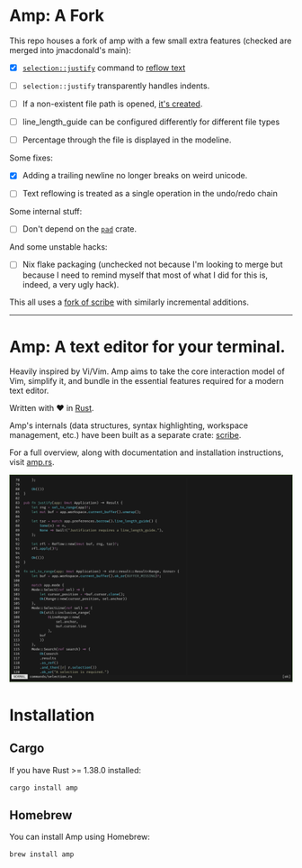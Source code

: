 # Amp: A Fork
This repo houses a fork of amp with a few small extra features (checked are
merged into jmacdonald's main):

+ [x] [`selection::justify`](https://github.com/lincolnauster/amp/tree/master)
  command to [reflow text](https://github.com/jmacdonald/amp/issues/219)

- [ ] `selection::justify` transparently handles indents.

+ [ ] If a non-existent file path is opened, [it's
  created](https://github.com/lincolnauster/amp/tree/fcreate).

+ [ ] line_length_guide can be configured differently for different file types

+ [ ] Percentage through the file is displayed in the modeline.

Some fixes:

+ [x] Adding a trailing newline no longer breaks on weird unicode.
- [ ] Text reflowing is treated as a single operation in the undo/redo chain

Some internal stuff:

+ [ ] Don't depend on the [`pad`](https://github.com/ogham/rust-pad) crate.

And some unstable hacks:

+ [ ] Nix flake packaging (unchecked not because I'm looking to merge but
     because I need to remind myself that most of what I did for this is, indeed,
     a very ugly hack).

This all uses a [fork of scribe](https://github.com/lincolnauster/scribe) with
similarly incremental additions.

---

# Amp: A text editor for your terminal.

Heavily inspired by Vi/Vim. Amp aims to take the core interaction model of Vim,
simplify it, and bundle in the essential features required for a modern text
editor.

Written with :heart: in [Rust](http://rust-lang.org).

Amp's internals (data structures, syntax highlighting, workspace management, etc.)
have been built as a separate crate: [scribe](https://github.com/jmacdonald/scribe).

For a full overview, along with documentation and installation instructions, visit [amp.rs](https://amp.rs).

![Amp screenshot](screenshot.png?raw=true "Amp")

# Installation

## Cargo

If you have Rust >= 1.38.0 installed:

```
cargo install amp
```

## Homebrew

You can install Amp using Homebrew:

```
brew install amp
```
